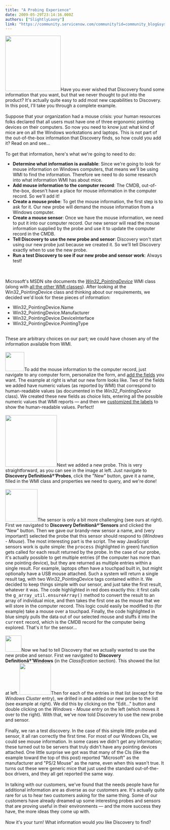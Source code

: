 ```yaml
---
title: "A Probing Experience"
date: 2009-05-29T23:14:16.000Z
authors: ["SlightlyLoony"]
link: "https://community.servicenow.com/community?id=community_blog&sys_id=b05d2629dbd0dbc01dcaf3231f961985"
---
```

<p><img  alt="" class="jive-image" src="c19f054adb181b04ed6af3231f9619cd.iix" style="width: auto; height: 175px;" />Have you ever wished that Discovery found some information that you want, but that we never thought to put into the product? It's actually quite easy to add most new capabilities to Discovery. In this post, I'll take you through a complete example.<br /><br />Suppose that your organization had a mouse crisis: your human resources folks declared that all users must have one of three ergonomic pointing devices on their computers. So now you need to know just what kind of mice are on all the Windows workstations and laptops. This is not part of the out-of-the-box information that Discovery finds, so how could you add it? Read on and see...<!--break--><br /><br />To get that information, here's what we're going to need to do:<br /><ul><li><b>Determine what information is available</b>: Since we're going to look for mouse information on Windows computers, that means we'll be using WMI to find the information. Therefore we need to do some research into what information WMI has about mice.</li><li><b>Add mouse information to the computer record</b>: The CMDB, out-of-the-box, doesn't have a place for mouse information in the computer record. So we'll add it!</li><li><b>Create a mouse probe</b>: To get the mouse information, the first step is to ask for it. Our new probe will demand the mouse information from a Windows computer.</li><li><b>Create a mouse sensor</b>: Once we have the mouse information, we need to put it into our computer record. Our new sensor will read the mouse information supplied by the probe and use it to update the computer record in the CMDB.</li><li><b>Tell Discovery to use the new probe and sensor</b>: Discovery won't start using our new probe just because we created it. So we'll tell Discovery exactly when to use the new probe.</li><li><b>Run a test Discovery to see if our new probe and sensor work</b>: Always test!</li></ul><br /><br />Microsoft's MSDN site documents the <i><a title="dn.microsoft.com/en-us/library/aa394356(VS.85).aspx" href="http://msdn.microsoft.com/en-us/library/aa394356(VS.85).aspx">Win32_PointingDevice</a></i> WMI class (along with <a title="dn.microsoft.com/en-us/library/aa394554(VS.85).aspx" href="http://msdn.microsoft.com/en-us/library/aa394554(VS.85).aspx">all the other WMI classes</a>). After looking at the Win32_PointingDevice class and thinking about our requirements, we decided we'd look for these pieces of information:<br /><ul><li>Win32_PointingDevice.Name</li><li>Win32_PointingDevice.Manufacturer</li><li>Win32_PointingDevice.DeviceInterface</li><li>Win32_PointingDevice.PointingType</li></ul><br />These are arbitrary choices on our part; we could have chosen any of the information available from WMI.<br /><br /><img  alt="" class="jive-image" src="54cae0c2dbd857041dcaf3231f9619ce.iix" style="width: auto; height: 60px;" />To add the mouse information to the computer record, just navigate to any computer form, personalize the form, and <a title="ki.service-now.com/index.php?title=Adding_Fields" href="http://wiki.service-now.com/index.php?title=Adding_Fields">add the fields</a> you want. The example at right is what our new form looks like. Two of the fields we added have numeric values (as reported by WMI) that correspond to human-readable values (as documented in the <i>Win32_PointingDevice</i> class). We created these new fields as choice lists, entering all the possible numeric values that WMI reports — and then we <a title="ki.service-now.com/index.php?title=Customizing_Choice_List_Options" href="http://wiki.service-now.com/index.php?title=Customizing_Choice_List_Options">customized the labels</a> to show the human-readable values. Perfect!<br /><br /><img  alt="" class="jive-image" src="913c8c42db1417049c9ffb651f961925.iix" style="width: auto; height: 163px;" />Next we added a new probe. This is very straightforward, as you can see in the image at left. Just navigate to <b>Discovery Definitionâ†’Probes</b>, click the "New" button, gave it a name, filled in the WMI class and properties we need to query, and we're done!<br /><br /><img  alt="" class="jive-image" src="636ee335dbd81fc068c1fb651f961955.iix" style="width: auto; height: 102px;" />The sensor is only a bit more challenging (see ours at right). First we navigated to <b>Discovery Definitionâ†’Sensors</b> and clicked the "New" button. Then we gave our brandy-new sensor a name, and (very important!) selected the probe that this sensor should respond to (<i>Windows - Mouse</i>). The most interesting part is the script. The way JavaScript sensors work is quite simple: the <tt>process</tt> (highlighted in green) function gets called for each result returned by the probe. In the case of our probe, it's actually possible to get multiple entries (if the computer has more than one pointing device), but they are returned as multiple entries within a single result. For example, laptops often have a touchpad built in, but might optionally have a USB mouse attached. Such a system will return a single result tag, with two Win32_PointingDevice tags contained within it. We decided to keep things simple with our sensor, and just take the first result, whatever it was. The code highlighted in red does exactly this: it first calls the <tt>g_array_util.ensureArray()</tt> method to convert the result to an array of individual mice, and then takes the first one as the mouse that we will store in the computer record. This logic could easily be modified to (for example) take a mouse over a touchpad. Finally, the code highlighted in blue simply pulls the data out of our selected mouse and stuffs it into the <tt>current</tt> record, which is the CMDB record for the computer being explored. That's it for the sensor...<br /><br /><img  alt="" class="jive-image" src="05cc85cadb5c97041dcaf3231f9619ce.iix" style="width: auto; height: 51px;" />Now we had to tell Discovery that we actually wanted to use the new probe and sensor. First we navigated to <b>Discovery Definitionâ†’Windows</b> (in the <i>Classification</i> section). This showed the list at left. <img  alt="" class="jive-image" src="83a9608edbd457049c9ffb651f961964.iix" style="width: auto; height: 99px;" />Then for each of the entries in that list (except for the <i>Windows Cluster</i> entry), we drilled in and added our new probe to the list (see example at right). We did this by clicking on the "Edit..." button and double clicking on the <i>Windows - Mouse</i> entry on the left (which moves it over to the right). With that, we've now told Discovery to use the new probe and sensor.<br /><br />Finally, we ran a test discovery. In the case of this simple little probe and sensor, it all ran correctly the first time. For most of our Windows CIs, we could see mouse information. In some cases we didn't get any information; these turned out to be servers that truly didn't have any pointing devices attached. One little surprise we got was that many of the CIs (like the example toward the top of this post) reported "Microsoft" as the manufacturer and "PS/2 Mouse" as the name, even when this wasn't true. It turns out these were generic mice that just used the standard out-of-the-box drivers, and they all get reported the same way.<br /><br />In talking with our customers, we've found that the needs people have for additional information are as diverse as our customers are. It's actually quite rare for us to hear two customers asking for the same thing. Some of our customers have already dreamed up some interesting probes and sensors that are proving useful in their environments — and the more success they have, the more ideas they come up with. <br /><br />Now it's your turn! What information would <i>you</i> like Discovery to find?</p>